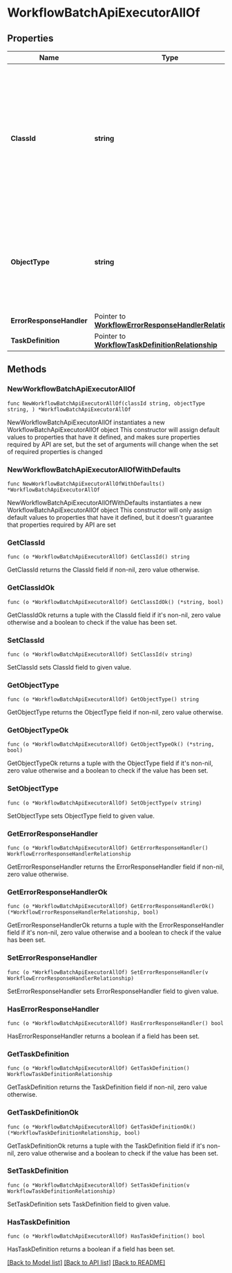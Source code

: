 # WorkflowBatchApiExecutorAllOf

## Properties

Name | Type | Description | Notes
------------ | ------------- | ------------- | -------------
**ClassId** | **string** | The fully-qualified name of the instantiated, concrete type. This property is used as a discriminator to identify the type of the payload when marshaling and unmarshaling data. | [default to "workflow.BatchApiExecutor"]
**ObjectType** | **string** | The fully-qualified name of the instantiated, concrete type. The value should be the same as the &#39;ClassId&#39; property. | [default to "workflow.BatchApiExecutor"]
**ErrorResponseHandler** | Pointer to [**WorkflowErrorResponseHandlerRelationship**](workflow.ErrorResponseHandler.Relationship.md) |  | [optional] 
**TaskDefinition** | Pointer to [**WorkflowTaskDefinitionRelationship**](workflow.TaskDefinition.Relationship.md) |  | [optional] 

## Methods

### NewWorkflowBatchApiExecutorAllOf

`func NewWorkflowBatchApiExecutorAllOf(classId string, objectType string, ) *WorkflowBatchApiExecutorAllOf`

NewWorkflowBatchApiExecutorAllOf instantiates a new WorkflowBatchApiExecutorAllOf object
This constructor will assign default values to properties that have it defined,
and makes sure properties required by API are set, but the set of arguments
will change when the set of required properties is changed

### NewWorkflowBatchApiExecutorAllOfWithDefaults

`func NewWorkflowBatchApiExecutorAllOfWithDefaults() *WorkflowBatchApiExecutorAllOf`

NewWorkflowBatchApiExecutorAllOfWithDefaults instantiates a new WorkflowBatchApiExecutorAllOf object
This constructor will only assign default values to properties that have it defined,
but it doesn't guarantee that properties required by API are set

### GetClassId

`func (o *WorkflowBatchApiExecutorAllOf) GetClassId() string`

GetClassId returns the ClassId field if non-nil, zero value otherwise.

### GetClassIdOk

`func (o *WorkflowBatchApiExecutorAllOf) GetClassIdOk() (*string, bool)`

GetClassIdOk returns a tuple with the ClassId field if it's non-nil, zero value otherwise
and a boolean to check if the value has been set.

### SetClassId

`func (o *WorkflowBatchApiExecutorAllOf) SetClassId(v string)`

SetClassId sets ClassId field to given value.


### GetObjectType

`func (o *WorkflowBatchApiExecutorAllOf) GetObjectType() string`

GetObjectType returns the ObjectType field if non-nil, zero value otherwise.

### GetObjectTypeOk

`func (o *WorkflowBatchApiExecutorAllOf) GetObjectTypeOk() (*string, bool)`

GetObjectTypeOk returns a tuple with the ObjectType field if it's non-nil, zero value otherwise
and a boolean to check if the value has been set.

### SetObjectType

`func (o *WorkflowBatchApiExecutorAllOf) SetObjectType(v string)`

SetObjectType sets ObjectType field to given value.


### GetErrorResponseHandler

`func (o *WorkflowBatchApiExecutorAllOf) GetErrorResponseHandler() WorkflowErrorResponseHandlerRelationship`

GetErrorResponseHandler returns the ErrorResponseHandler field if non-nil, zero value otherwise.

### GetErrorResponseHandlerOk

`func (o *WorkflowBatchApiExecutorAllOf) GetErrorResponseHandlerOk() (*WorkflowErrorResponseHandlerRelationship, bool)`

GetErrorResponseHandlerOk returns a tuple with the ErrorResponseHandler field if it's non-nil, zero value otherwise
and a boolean to check if the value has been set.

### SetErrorResponseHandler

`func (o *WorkflowBatchApiExecutorAllOf) SetErrorResponseHandler(v WorkflowErrorResponseHandlerRelationship)`

SetErrorResponseHandler sets ErrorResponseHandler field to given value.

### HasErrorResponseHandler

`func (o *WorkflowBatchApiExecutorAllOf) HasErrorResponseHandler() bool`

HasErrorResponseHandler returns a boolean if a field has been set.

### GetTaskDefinition

`func (o *WorkflowBatchApiExecutorAllOf) GetTaskDefinition() WorkflowTaskDefinitionRelationship`

GetTaskDefinition returns the TaskDefinition field if non-nil, zero value otherwise.

### GetTaskDefinitionOk

`func (o *WorkflowBatchApiExecutorAllOf) GetTaskDefinitionOk() (*WorkflowTaskDefinitionRelationship, bool)`

GetTaskDefinitionOk returns a tuple with the TaskDefinition field if it's non-nil, zero value otherwise
and a boolean to check if the value has been set.

### SetTaskDefinition

`func (o *WorkflowBatchApiExecutorAllOf) SetTaskDefinition(v WorkflowTaskDefinitionRelationship)`

SetTaskDefinition sets TaskDefinition field to given value.

### HasTaskDefinition

`func (o *WorkflowBatchApiExecutorAllOf) HasTaskDefinition() bool`

HasTaskDefinition returns a boolean if a field has been set.


[[Back to Model list]](../README.md#documentation-for-models) [[Back to API list]](../README.md#documentation-for-api-endpoints) [[Back to README]](../README.md)


